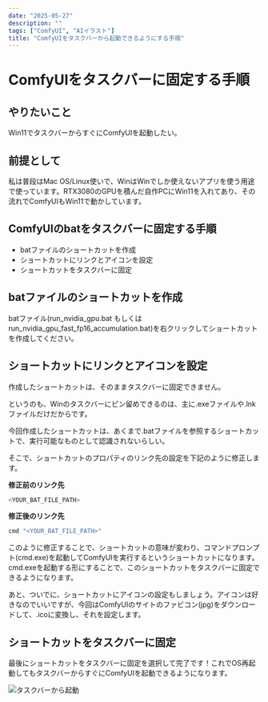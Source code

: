 ```yaml
---
date: "2025-05-27"
description: ""
tags: ["ComfyUI", "AIイラスト"]
title: "ComfyUIをタスクバーから起動できるようにする手順"
---
```


# ComfyUIをタスクバーに固定する手順

## やりたいこと

Win11でタスクバーからすぐにComfyUIを起動したい。

## 前提として

私は普段はMac OS/Linux使いで、WinはWinでしか使えないアプリを使う用途で使っています。RTX3080のGPUを積んだ自作PCにWin11を入れてあり、その流れでComfyUIもWin11で動かしています。

## ComfyUIのbatをタスクバーに固定する手順

- batファイルのショートカットを作成
- ショートカットにリンクとアイコンを設定
- ショートカットをタスクバーに固定

## batファイルのショートカットを作成

batファイル(run_nvidia_gpu.bat もしくは run_nvidia_gpu_fast_fp16_accumulation.bat)を右クリックしてショートカットを作成してください。

## ショートカットにリンクとアイコンを設定

作成したショートカットは、そのままタスクバーに固定できません。

というのも、Winのタスクバーにピン留めできるのは、主に.exeファイルや.lnkファイルだけだからです。

今回作成したショートカットは、あくまで.batファイルを参照するショートカットで、実行可能なものとして認識されないらしい。

そこで、ショートカットのプロパティのリンク先の設定を下記のように修正します。

**修正前のリンク先**
```bash
<YOUR_BAT_FILE_PATH>
```
**修正後のリンク先**
```bash
cmd "<YOUR_BAT_FILE_PATH>"
```

このように修正することで、ショートカットの意味が変わり、コマンドプロンプト(cmd.exe)を起動してComfyUIを実行するというショートカットになります。cmd.exeを起動する形にすることで、このショートカットをタスクバーに固定できるようになります。

あと、ついでに、ショートカットにアイコンの設定もしましょう。アイコンは好きなのでいいですが、今回はComfyUIのサイトのファビコン(jpg)をダウンロードして、.icoに変換し、それを設定します。

## ショートカットをタスクバーに固定

最後にショートカットをタスクバーに固定を選択して完了です！これでOS再起動してもタスクバーからすぐにComfyUIを起動できるようになります。

![タスクバーから起動](/posts/comfyui_launch_by_taskbar.png)